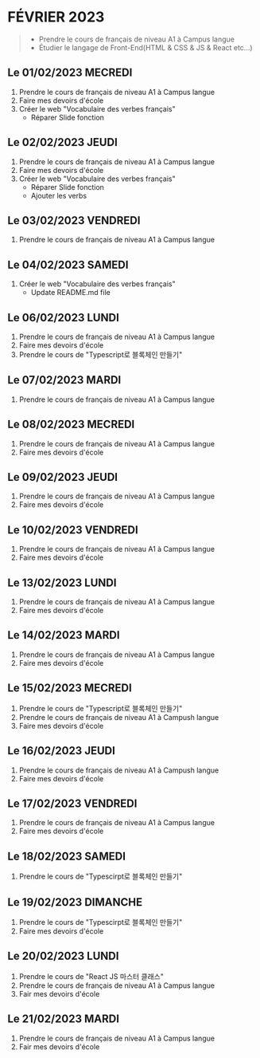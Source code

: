 # FÉVRIER 2023
> - Prendre le cours de français de niveau A1 à Campus langue 
> - Étudier le langage de Front-End(HTML & CSS & JS & React etc...)

## Le 01/02/2023 MECREDI
1. Prendre le cours de français de niveau A1 à Campus langue
2. Faire mes devoirs d'école
3. Créer le web "Vocabulaire des verbes français"
    - Réparer Slide fonction

## Le 02/02/2023 JEUDI
1. Prendre le cours de français de niveau A1 à Campus langue
2. Faire mes devoirs d'école
3. Créer le web "Vocabulaire des verbes français"
    - Réparer Slide fonction
    - Ajouter les verbs

## Le 03/02/2023 VENDREDI
1. Prendre le cours de français de niveau A1 à Campus langue

## Le 04/02/2023 SAMEDI
1. Créer le web "Vocabulaire des verbes français"
    - Update README.md file

## Le 06/02/2023 LUNDI
1. Prendre le cours de français de niveau A1 à Campus langue
2. Faire mes devoirs d'école
3. Prendre le cours de "Typescript로 블록체인 만들기"

## Le 07/02/2023 MARDI
1. Prendre le cours de français de niveau A1 à Campus langue

## Le 08/02/2023 MECREDI
1. Prendre le cours de français de niveau A1 à Campus langue
2. Faire mes devoirs d'école

## Le 09/02/2023 JEUDI
1. Prendre le cours de français de niveau A1 à Campus langue
2. Faire mes devoirs d'école

## Le 10/02/2023 VENDREDI
1. Prendre le cours de français de niveau A1 à Campus langue
2. Faire mes devoirs d'école

## Le 13/02/2023 LUNDI
1. Prendre le cours de français de niveau A1 à Campus langue
2. Faire mes devoirs d'école

## Le 14/02/2023 MARDI
1. Prendre le cours de français de niveau A1 à Campus langue
2. Faire mes devoirs d'école

## Le 15/02/2023 MECREDI
1. Prendre le cours de "Typescript로 블록체인 만들기"
2. Prendre le cours de français de niveau A1 à Campush langue
3. Faire mes devoirs d'école

## Le 16/02/2023 JEUDI
1. Prendre le cours de français de niveau A1 à Campush langue
2. Faire mes devoirs d'école

## Le 17/02/2023 VENDREDI
1. Prendre le cours de français de niveau A1 à Campus langue
2. Faire mes devoirs d'école

## Le 18/02/2023 SAMEDI
1. Prendre le cours de "Typescirpt로 블록체인 만들기"

## Le 19/02/2023 DIMANCHE
1. Prendre le cours de "Typescirpt로 블록체인 만들기"
2. Faire mes devoirs d'école

## Le 20/02/2023 LUNDI
1. Prendre le cours de "React JS 마스터 클래스"
2. Prendre le cours de français de niveau A1 à Campus langue
3. Fair mes devoirs d'école

## Le 21/02/2023 MARDI
1. Prendre le cours de français de niveau A1 à Campus langue
2. Fair mes devoirs d'école